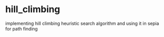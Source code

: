 # hill_climbing
implementing hill climbing heuristic search algorithm and using it in sepia for path finding 
